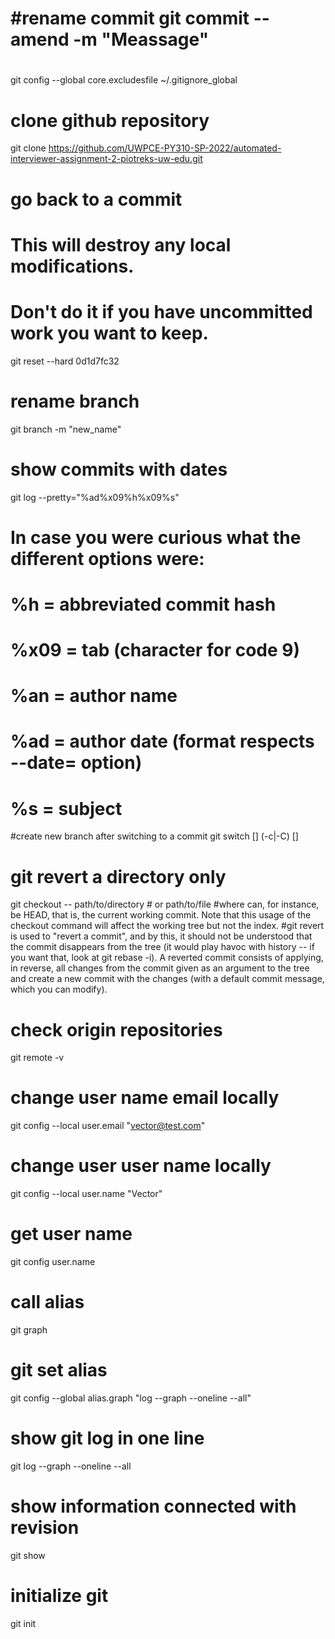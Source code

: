 #rename commit
git commit --amend -m "Meassage"
=======
# 
git config --global core.excludesfile ~/.gitignore_global


# clone github repository
git clone https://github.com/UWPCE-PY310-SP-2022/automated-interviewer-assignment-2-piotreks-uw-edu.git

# go back to a commit
# This will destroy any local modifications.
# Don't do it if you have uncommitted work you want to keep.
git reset --hard 0d1d7fc32

# rename branch
git branch -m "new_name"

# show commits with dates
git log --pretty="%ad%x09%h%x09%s"
# In case you were curious what the different options were:
# %h = abbreviated commit hash
# %x09 = tab (character for code 9)
# %an = author name
# %ad = author date (format respects --date= option)
# %s = subject

#create new branch after switching to a commit
git switch [<options>] (-c|-C) <new-branch> [<start-point>]

# git revert a directory only
git checkout <refspec> -- path/to/directory  # or path/to/file
#where <refspec> can, for instance, be HEAD, that is, the current working commit. Note that this usage of the checkout command will affect the working tree but not the index.
#git revert is used to "revert a commit", and by this, it should not be understood that the commit disappears from the tree (it would play havoc with history -- if you want that, look at git rebase -i). A reverted commit consists of applying, in reverse, all changes from the commit given as an argument to the tree and create a new commit with the changes (with a default commit message, which you can modify).

# check origin repositories
git remote -v

# change user name  email locally 
git config --local user.email "vector@test.com"

# change user user name locally 
git config --local user.name "Vector"

# get user name
git config user.name

# call alias
git graph

# git set alias
git config --global alias.graph "log --graph --oneline --all"

# show git log in one line
git log --graph --oneline --all

# show information connected with revision
git show

# initialize git
git init